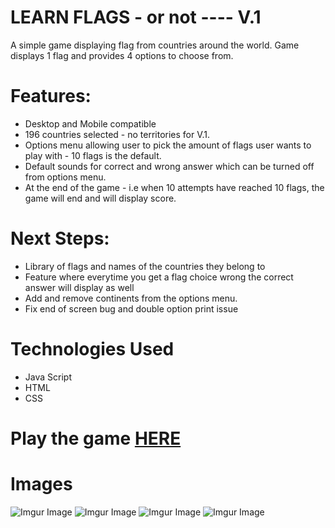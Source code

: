 # LEARN FLAGS - or not ---- V.1

A simple game displaying flag from countries around the world. Game displays 1 flag and provides 4 options to choose from.

# Features:

- Desktop and Mobile compatible
- 196 countries selected - no territories for V.1.
- Options menu allowing user to pick the amount of flags user wants to play with - 10 flags is the default.
- Default sounds for correct and wrong answer which can be turned off from options menu.
- At the end of the game - i.e when 10 attempts have reached 10 flags, the game will end and will display score.

# Next Steps:

- Library of flags and names of the countries they belong to
- Feature where everytime you get a flag choice wrong the correct answer will display as well
- Add and remove continents from the options menu.
- Fix end of screen bug and double option print issue

# Technologies Used

- Java Script
- HTML
- CSS

# Play the game [**HERE**](https://jp4441.github.io/FlagGame/)

# Images

![Imgur Image](https://i.imgur.com/dm7AJ1n.png)
![Imgur Image](https://i.imgur.com/6XAoYMs.png)
![Imgur Image](https://i.imgur.com/SiZNxUg.png)
![Imgur Image](https://i.imgur.com/YSppPt0.png)
